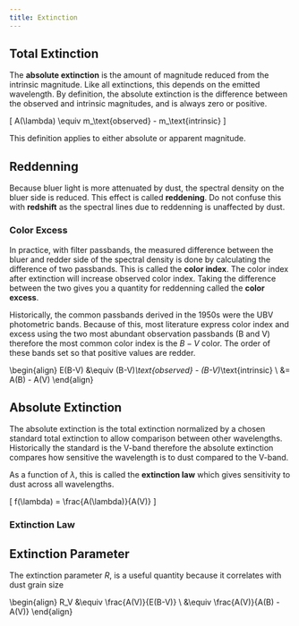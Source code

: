 ```yaml
---
title: Extinction
---
```


## Total Extinction

The **absolute extinction** is the amount of magnitude reduced from the intrinsic magnitude. Like all extinctions, this depends on the emitted wavelength.
By definition, the absolute extinction is the difference between the observed and intrinsic magnitudes, and is always zero or positive.

\[
  A(\lambda) \equiv m_\text{observed} - m_\text{intrinsic}
\]

This definition applies to either absolute or apparent magnitude.

## Reddenning

Because bluer light is more attenuated by dust, the spectral density on the bluer side is reduced. This effect is called **reddening**. Do not confuse this with **redshift** as the spectral lines due to reddenning is unaffected by dust.

### Color Excess
In practice, with filter passbands, the measured difference between the bluer and redder side of the spectral density is done by calculating the difference of two passbands. This is called the **color index**. The color index after extinction will increase observed color index. Taking the difference between the two gives you a quantity for reddenning called the **color excess**.

Historically, the common passbands derived in the 1950s were the UBV photometric bands. Because of this, most literature express color index and excess using the two most abundant observation passbands (B and V) therefore the most common color index is the $B-V$ color. The order of these bands set so that positive values are redder.

\begin{align}
  E(B-V) &\equiv (B-V)_\text{observed} - (B-V)_\text{intrinsic} \\
  &= A(B) - A(V)
\end{align}

## Absolute Extinction
The absolute extinction is the total extinction normalized by a chosen standard total extinction to allow comparison between other wavelengths. Historically the standard is the V-band therefore the absolute extinction compares how sensitive the wavelength is to dust compared to the V-band.

As a function of $\lambda$, this is called the **extinction law** which gives sensitivity to dust across all wavelengths.

\[
  f(\lambda) = \frac{A(\lambda)}{A(V)}
\]

### Extinction Law

## Extinction Parameter

The extinction parameter $R$, is a useful quantity because it correlates with dust grain size

\begin{align}
  R_V &\equiv \frac{A(V)}{E(B-V)} \\
  &\equiv \frac{A(V)}{A(B) - A(V)}
\end{align}